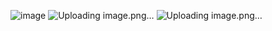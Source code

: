 ![image](https://github.com/ThanchiraCharakhon099/COM-LAB-I-LabSheet-Week-11/assets/144195708/31f4aea9-c77a-464e-bf22-cfa555299c9f)
![Uploading image.png…]()
![Uploading image.png…]()
